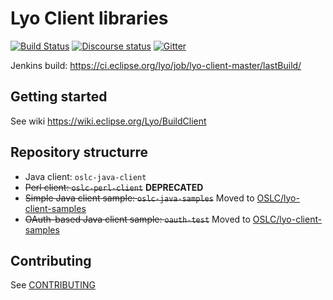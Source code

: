 # Lyo Client libraries

[![Build Status](https://travis-ci.org/eclipse/lyo.client.svg?branch=master)](https://travis-ci.org/eclipse/lyo.client)
[![Discourse status](https://img.shields.io/discourse/https/meta.discourse.org/status.svg)](https://forum.open-services.net/)
[![Gitter](https://img.shields.io/gitter/room/nwjs/nw.js.svg)](https://gitter.im/OSLC/chat)

Jenkins build: https://ci.eclipse.org/lyo/job/lyo-client-master/lastBuild/

## Getting started

See wiki https://wiki.eclipse.org/Lyo/BuildClient

## Repository structurre

* Java client: `oslc-java-client`
* ~~Perl client: `oslc-perl-client`~~ **DEPRECATED**
* ~~Simple Java client sample: `oslc-java-samples`~~ Moved to [OSLC/lyo-client-samples](https://github.com/OSLC/lyo-client-samples)
* ~~OAuth-based Java client sample: `oauth-test`~~ Moved to [OSLC/lyo-client-samples](https://github.com/OSLC/lyo-client-samples)

## Contributing

See [CONTRIBUTING](CONTRIBUTING)
